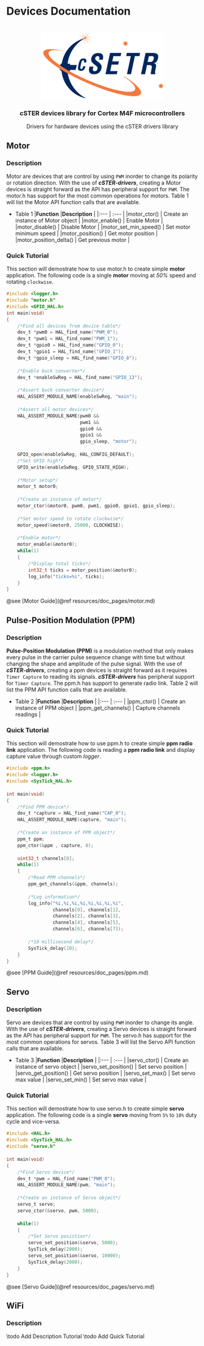 # Devices Documentation
<br />
<div align="center">
  <a href="https://github.com/amartinezacosta/cSTER-devices">
    <!-- ![](cSTER_logo.png) --> <!--Using image path in Doxyfile-->
 <img src="cSTER_logo.png" alt="Logo">
  </a>

  <h3 align="center">cSTER devices library for Cortex M4F microcontrollers</h3>

  <p align="center">
    Drivers for hardware devices using the cSTER drivers library
  </p>
</div>

## Motor

### Description

Motor are devices that are control by using `PWM` inorder to change its polarity or rotation direction. With the use of ***cSTER-drivers***, creating a Motor devices is straight forward as the API has peripheral support for `PWM`. The motor.h has support for the most common operations for motors. Table 1 will list the Motor API function calls that are available.

- Table 1
    |**Function**               |**Description**                      |
    |:---                       | :---                                |
    |motor_ctor()               | Create an instance of Motor object  |
    |motor_enable()             | Enable Motor                        |
    |motor_disable()            | Disable Motor                       |
    |motor_set_min_speed()      | Set motor minimum speed             |
    |motor_position()           | Get motor position                  |
    |motor_position_delta()     | Get previous motor                  |

### Quick Tutorial
This section will demostrate how to use motor.h to create simple **motor** application. The following code is a single **motor** moving at *50%* speed and rotating `clockwise`.
```c
#include <logger.h>
#include "motor.h"
#include <GPIO_HAL.h>
int main(void)
{
    /*Find all devices from device table*/
    dev_t *pwm0 = HAL_find_name("PWM_0");
    dev_t *pwm1 = HAL_find_name("PWM_1");
    dev_t *gpio0 = HAL_find_name("GPIO_0");
    dev_t *gpio1 = HAL_find_name("GPIO_1");
    dev_t *gpio_sleep = HAL_find_name("GPIO_8");

    /*Enable buck converter*/
    dev_t *enableSwReg = HAL_find_name("GPIO_13");
    
    /*Assert buck converter device*/
    HAL_ASSERT_MODULE_NAME(enableSwReg, "main");
    
    /*Assert all motor devices*/
    HAL_ASSERT_MODULE_NAME(pwm0 &&
                           pwm1 &&
                           gpio0 &&
                           gpio1 &&
                           gpio_sleep, "motor");

    GPIO_open(enableSwReg, HAL_CONFIG_DEFAULT);
    /*Set GPIO high*/
    GPIO_write(enableSwReg, GPIO_STATE_HIGH);

    /*Motor setup*/
    motor_t motor0;

    /*Create an instance of motor*/
    motor_ctor(&motor0, pwm0, pwm1, gpio0, gpio1, gpio_sleep);

    /*Set motor speed to rotate clockwise*/
    motor_speed(&motor0, 25000, CLOCKWISE);

    /*Enable motor*/
    motor_enable(&motor0);
    while(1)
    {
        /*Display total ticks*/
        int32_t ticks = motor_position(&motor0);
        log_info("ticks=%i", ticks);
    }
}
```

@see [Motor Guide](@ref resources/doc_pages/motor.md)

## Pulse-Position Modulation (PPM)  
### Description
**Pulse-Position Modulation (PPM)** is a modulation method that only makes every pulse in the carrier pulse sequence change with time but without changing the shape and amplitude of the pulse signal. With the use of ***cSTER-drivers***, creating a ppm devices is straight forward as it requires `Timer Capture` to reading its signals. ***cSTER-drivers*** has peripheral support for `Timer Capture`. The ppm.h has support to generate radio link. Table 2 will list the PPM API function calls that are available.

- Table 2
    |**Function**           |**Description**                    |
    |:---                   | :---                              |
    |ppm_ctor()             | Create an instance of PPM object  |
    |ppm_get_channels()     | Capture channels readings         |

### Quick Tutorial
This section will demostrate how to use ppm.h to create simple **ppm radio link** application. The following code is reading a **ppm radio link** and display capture value through custom *logger*.
```c
#include <ppm.h>
#include <logger.h>
#include <SysTick_HAL.h>

int main(void)
{
    /*Find PPM device*/
    dev_t *capture = HAL_find_name("CAP_0");
    HAL_ASSERT_MODULE_NAME(capture, "main");

    /*Create an instance of PPM object*/
    ppm_t ppm;
    ppm_ctor(&ppm , capture, 8);

    uint32_t channels[8];
    while(1)
    {
        /*Read PPM channels*/
        ppm_get_channels(&ppm, channels);

        /*Log information*/
        log_info("%i,%i,%i,%i,%i,%i,%i,%i",
                 channels[0], channels[1],
                 channels[2], channels[3],
                 channels[4], channels[5],
                 channels[6], channels[7]);
        
        /*10 millisecond delay*/
        SysTick_delay(10);
    }
}
```

@see [PPM Guide](@ref resources/doc_pages/ppm.md)

## Servo
### Description
Servo are devices that are control by using `PWM` inorder to change its angle. With the use of ***cSTER-drivers***, creating a Servo devices is straight forward as the API has peripheral support for `PWM`. The servo.h has support for the most common operations for servos. Table 3 will list the Servo API function calls that are available.

- Table 3
    |**Function**          |**Description**                      |
    |:---                  | :---                                |
    |servo_ctor()          | Create an instance of servo object  |
    |servo_set_position()  | Set servo position                  |
    |servo_get_position()  | Get servo position                  |
    |servo_set_max()       | Set servo max value                 |
    |servo_set_min()       | Set servo max value                 |

### Quick Tutorial
This section will demostrate how to use servo.h to create simple **servo** application. The following code is a single **servo** moving from `5%` to `10%` duty cycle and vice-versa.
```c
#include <HAL.h>
#include <SysTick_HAL.h>
#include "servo.h"

int main(void)
{
    /*Find Servo device*/
    dev_t *pwm = HAL_find_name("PWM_0");
    HAL_ASSERT_MODULE_NAME(pwm, "main");
    
    /*Create an instance of Servo object*/
    servo_t servo;
    servo_ctor(&servo, pwm, 5000);

    while(1)
    {
        /*Set Servo posistion*/
        servo_set_position(&servo, 5000);
        SysTick_delay(2000);
        servo_set_position(&servo, 10000);
        SysTick_delay(2000);
    }
}
```
@see [Servo Guide](@ref resources/doc_pages/servo.md)

## WiFi
### Description
\todo Add Description Tutorial
\todo Add Quick Tutorial
